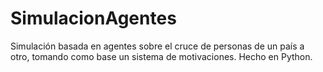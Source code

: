 # SimulacionAgentes
Simulación basada en agentes sobre el cruce de personas de un país a otro, tomando como base un sistema de motivaciones.
Hecho en Python.

